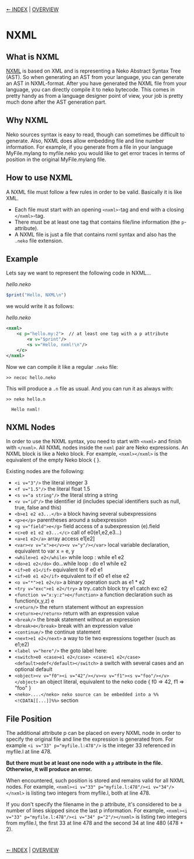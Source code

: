 [🠔 INDEX](index.md) | [OVERVIEW](overview.md)
#

# NXML

## What is NXML

[NXML](http://nekovm.org/doc/nxml) is based on XML and is representing a Neko Abstract Syntax Tree (AST).
So when generating an AST from your language, you can generate an AST in NXML-format.
After you have generated the NXML file from your language, you can directly compile it
to neko bytecode. This comes in pretty handy as from a language designer point of view,
your job is pretty much done after the AST generation part.

## Why NXML
Neko sources syntax is easy to read, though can sometimes be difficult to generate. Also, NXML does allow embedding file and line number information. For example, if you generate from a file in your language MyFile.mylang to myfile.neko you would like to get error traces in terms of position in the original MyFile.mylang file.

## How to use NXML
A NXML file must follow a few rules in order to be valid. Basically it is like XML.

- Each file must
start with an opening `<nxml>`-tag and end with a closing `</nxml>`-tag.
- There must be at least one tag that contains file/line information (the `p`-attribute).
- A NXML file is just a file that contains nxml syntax and also has the `.neko` file extension.

## Example
Lets say we want to represent the following code in NXML...

*hello.neko*
```js
$print("Hello, NXML\n")
```

we would write it as follows:

*hello.neko*
```xml
<nxml>
    <c p="hello.my:2">  // at least one tag with a p attribute
        <v v="$print"/>
        <s v="Hello, nxml!\n"/>
    </c>
</nxml>
```

Now we can compile it like a regular `.neko` file:
```
>> necoc hello.neko
```
This will produce a `.n` file as usual. And you can run it as always with:
```
>> neko hello.n

  Hello nxml!

```

## NXML Nodes
In order to use the NXML syntax, you need to start with `<nxml>` and finish with `</nxml>`. All NXML nodes inside the `nxml` pair are Neko expressions. An NXML block is like a Neko block. For example, `<nxml></nxml>` is the equivalent of the empty Neko block { }.

Existing nodes are the following:
- `<i v="3"/>` the literal integer 3
- `<f v="1.5"/>` the literal float 1.5
- `<s v="a string"/>` the literal string a string
- `<v v="id"/>` the identifier id (includes special identifiers such as null, true, false and this)
- `<b>e1 e2 e3...</b>` a block having several subexpressions
- `<p>e</p>` parentheses around a subexpression
- `<g v="field">e</g>` field access of a subexpression (e).field
- `<c>e0 e1 e2 e3...</c>` call of e0(e1,e2,e3...)
- `<a>e1 e2</a>` array access e1[e2]
- `<var><v v="x">e</v><v v="y"/></var>` local variable declaration, equivalent to var x = e, y
- `<while>e1 e2</while>` while loop : while e1 e2
- `<do>e1 e2</do>` do...while loop : do e1 while e2
- `<if>e0 e1</if>` equivalent to if e0 e1
- `<if>e0 e1 e2</if>` equivalent to if e0 e1 else e2
- `<o v="*">e1 e2</o>` a binary operation such as e1 * e2
- `<try v="exc">e1 e2</try>` a try..catch block try e1 catch exc e2
- `<function v="x:y:z">e</function>` a function declaration such as function(x,y,z) e
- `<return/>` the return statement without an expression
- `<return>e</return>` return with an expression value
- `<break/>` the break statement without an expression
- `<break>e</break>` break with an expression value
- `<continue/>` the continue statement
- `<next>e1 e2</next>` a way to tie two expressions together (such as e1;e2)
- `<label v="here"/>` the goto label here:
- `<switch>e0 <case>e1 e2</case> <case>e1 e2</case> <default>edef</default></switch>` a switch with several cases and an optional default
- `<object><v v="f0"><i v="42"/></v><v v="f1"><s v="foo"/></v></object>` an object literal, equivalent to the neko code { f0 => 42, f1 => "foo" }
- `<neko>....</neko> neko source can be embedded into a %%<!CDATA[[...]]%%>` section


## File Position
The additional attribute p can be placed on every NXML node in order to specify the original file and line the expression is generated from. For example `<i v="33" p="myfile.l:478"/>` is the integer 33 referenced in myfile.l at line 478.

**But there must be at least one node with a `p` attribute in the file. Otherwise, it will produce an error.**

When encountered, such position is stored and remains valid for all NXML nodes. For example, `<nxml><i v="33" p="myfile.l:478"/><i v="34"/></nxml>` is listing two integers from myfile.l, both at line 478.

If you don't specify the filename in the p attribute, it's considered to be a number of lines skipped since the last p information. For example, `<nxml><i v="33" p="myfile.l:478"/><i v="34" p="2"/></nxml>` is listing two integers from myfile.l, the first 33 at line 478 and the second 34 at line 480 (478 + 2).

#
[🠔 INDEX](index.md) | [OVERVIEW](overview.md)